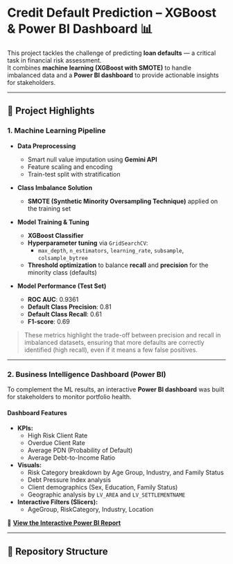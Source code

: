# Credit Default Prediction – XGBoost & Power BI Dashboard 📊

This project tackles the challenge of predicting **loan defaults** — a critical task in financial risk assessment.  
It combines **machine learning (XGBoost with SMOTE)** to handle imbalanced data and a **Power BI dashboard** to provide actionable insights for stakeholders.

---

## 🚀 Project Highlights

### **1. Machine Learning Pipeline**
- **Data Preprocessing**  
  - Smart null value imputation using **Gemini API**
  - Feature scaling and encoding  
  - Train-test split with stratification

- **Class Imbalance Solution**  
  - **SMOTE (Synthetic Minority Oversampling Technique)** applied on the training set

- **Model Training & Tuning**  
  - **XGBoost Classifier**  
  - **Hyperparameter tuning** via `GridSearchCV`:
    - `max_depth`, `n_estimators`, `learning_rate`, `subsample`, `colsample_bytree`
  - **Threshold optimization** to balance **recall** and **precision** for the minority class (defaults)

- **Model Performance (Test Set)**  
  - **ROC AUC**: 0.9361  
  - **Default Class Precision**: 0.81  
  - **Default Class Recall**: 0.61  
  - **F1-score**: 0.69  

> These metrics highlight the trade-off between precision and recall in imbalanced datasets, ensuring that more defaults are correctly identified (high recall), even if it means a few false positives.

---

### **2. Business Intelligence Dashboard (Power BI)**

To complement the ML results, an interactive **Power BI dashboard** was built for stakeholders to monitor portfolio health.

#### **Dashboard Features**
- **KPIs:**
  - High Risk Client Rate
  - Overdue Client Rate
  - Average PDN (Probability of Default)
  - Average Debt-to-Income Ratio
- **Visuals:**
  - Risk Category breakdown by Age Group, Industry, and Family Status
  - Debt Pressure Index analysis
  - Client demographics (Sex, Education, Family Status)
  - Geographic analysis by `LV_AREA` and `LV_SETTLEMENTNAME`
- **Interactive Filters (Slicers):**
  - AgeGroup, RiskCategory, Industry, Location

🔗 **[View the Interactive Power BI Report](PUT-YOUR-POWER-BI-PUBLIC-LINK-HERE)**

---

## 📂 Repository Structure
